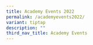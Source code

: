 ```yaml
---
title: Academy Events 2022
permalink: /academyevents2022/
variant: tiptap
description: ""
third_nav_title: Academy Events
---
```

